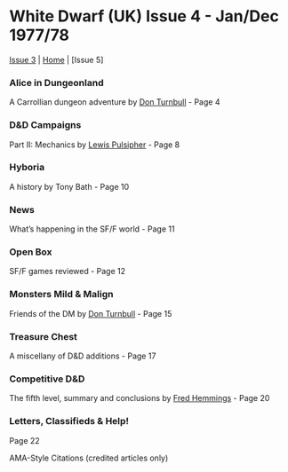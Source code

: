 # White Dwarf (UK) Issue 4 - Jan/Dec 1977/78
[Issue 3](/wd-uk/wd-uk-003-1977-10.md) | [Home](/README.md) | [Issue 5]

### Alice in Dungeonland
A Carrollian dungeon adventure by [Don Turnbull](/authors/turnball-d.md) - Page 4

### D&D Campaigns
Part II: Mechanics by [Lewis Pulsipher](/authors/pulsipher-l.md) - Page 8

### Hyboria
A history by Tony Bath - Page 10

### News
What’s happening in the SF/F world - Page 11

### Open Box
SF/F games reviewed - Page 12

### Monsters Mild & Malign
Friends of the DM by [Don Turnbull](/authors/turnball-d.md) - Page 15

### Treasure Chest
A miscellany of D&D additions - Page 17

### Competitive D&D
The fifth level, summary and conclusions by [Fred Hemmings](/authors/hemmings-f.md) - Page 20

### Letters, Classifieds & Help!
Page 22

AMA-Style Citations (credited articles only)

